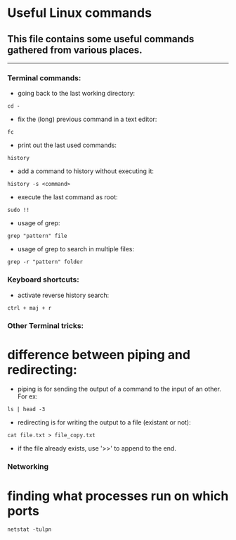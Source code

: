 # Useful Linux commands

## This file contains some useful commands gathered from various places.
_____________________________________________

### Terminal commands:

* going back to the last working directory:

```shell
cd -
```

* fix the (long) previous command in a text editor:
```shell
fc
```

* print out the last used commands:
```shell
history
```

* add a command to history without executing it:
```shell
history -s <command>
```


* execute the last command as root:
```shell
sudo !!
```


* usage of grep:
```shell
grep "pattern" file
```

* usage of grep to search in multiple files:
```shell
grep -r "pattern" folder 
```

### Keyboard shortcuts:

* activate reverse history search:
```
ctrl + maj + r
```

### Other Terminal tricks:
# difference between piping and redirecting:

* piping is for sending the output of a command to the input of an other. For ex:
```shell
ls | head -3
```

* redirecting is for writing the output to a file (existant or not):
```
cat file.txt > file_copy.txt
```

* if the file already exists, use '>>' to append to the end.

### Networking
# finding what processes run on which ports

```shell
netstat -tulpn
```

